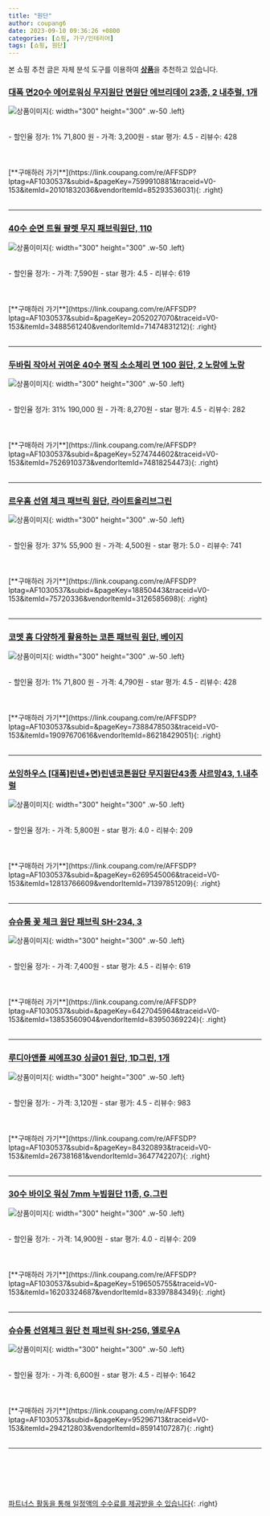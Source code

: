 ```yaml
---
title: "원단"
author: coupang6
date: 2023-09-10 09:36:26 +0800
categories: [쇼핑, 가구/인테리어]
tags: [쇼핑, 원단]
---
```


본 쇼핑 추천 글은 자체 분석 도구를 이용하여 [**상품**](https://link.coupang.com/a/bao1ui)을 추천하고 있습니다.

### [대폭 면20수 에어로워싱 무지원단 면원단 에브리데이 23종, 2 내추럴, 1개](https://link.coupang.com/re/AFFSDP?lptag=AF1030537&subid=&pageKey=7599910881&traceid=V0-153&itemId=20101832036&vendorItemId=85293536031)

![상품이미지](https://thumbnail10.coupangcdn.com/thumbnails/remote/230x230ex/image/vendor_inventory/31ec/2cd7b568c94ad216898c99198e38156d40e0d477e9fe9be66471381c9b04.jpg){: width="300" height="300" .w-50 .left}


<br>
- 할인율 정가: 1%  71,800   원
- 가격: 3,200원
- star 평가: 4.5
- 리뷰수: 428
<br>
<br>
<br>
<br>
[**구매하러 가기**](https://link.coupang.com/re/AFFSDP?lptag=AF1030537&subid=&pageKey=7599910881&traceid=V0-153&itemId=20101832036&vendorItemId=85293536031){: .right}
<br>
<br>

---

### [40수 순면 트윌 팔렛 무지 패브릭원단, 110](https://link.coupang.com/re/AFFSDP?lptag=AF1030537&subid=&pageKey=2052027070&traceid=V0-153&itemId=3488561240&vendorItemId=71474831212)

![상품이미지](https://thumbnail9.coupangcdn.com/thumbnails/remote/230x230ex/image/retail/images/2020/09/03/10/6/e71c75c4-7fe7-4174-9561-60925eea7150.jpg){: width="300" height="300" .w-50 .left}


<br>
- 할인율 정가: 
- 가격: 7,590원
- star 평가: 4.5
- 리뷰수: 619
<br>
<br>
<br>
<br>
[**구매하러 가기**](https://link.coupang.com/re/AFFSDP?lptag=AF1030537&subid=&pageKey=2052027070&traceid=V0-153&itemId=3488561240&vendorItemId=71474831212){: .right}
<br>
<br>

---

### [두바림 작아서 귀여운 40수 평직 소소체리 면 100 원단, 2 노랑에 노랑](https://link.coupang.com/re/AFFSDP?lptag=AF1030537&subid=&pageKey=5274744602&traceid=V0-153&itemId=7526910373&vendorItemId=74818254473)

![상품이미지](https://thumbnail9.coupangcdn.com/thumbnails/remote/230x230ex/image/retail/images/2021/04/01/14/5/5cc1a915-0dbe-4e09-a8dd-2a870d570ef7.jpg){: width="300" height="300" .w-50 .left}


<br>
- 할인율 정가: 31%  190,000   원
- 가격: 8,270원
- star 평가: 4.5
- 리뷰수: 282
<br>
<br>
<br>
<br>
[**구매하러 가기**](https://link.coupang.com/re/AFFSDP?lptag=AF1030537&subid=&pageKey=5274744602&traceid=V0-153&itemId=7526910373&vendorItemId=74818254473){: .right}
<br>
<br>

---

### [르우홈 선염 체크 패브릭 원단, 라이트올리브그린](https://link.coupang.com/re/AFFSDP?lptag=AF1030537&subid=&pageKey=18850443&traceid=V0-153&itemId=75720336&vendorItemId=3126585698)

![상품이미지](https://thumbnail9.coupangcdn.com/thumbnails/remote/230x230ex/image/product/image/vendoritem/2019/02/22/3126585698/834aacca-caae-47b2-a827-08f65d181cf7.jpg){: width="300" height="300" .w-50 .left}


<br>
- 할인율 정가: 37%  55,900   원
- 가격: 4,500원
- star 평가: 5.0
- 리뷰수: 741
<br>
<br>
<br>
<br>
[**구매하러 가기**](https://link.coupang.com/re/AFFSDP?lptag=AF1030537&subid=&pageKey=18850443&traceid=V0-153&itemId=75720336&vendorItemId=3126585698){: .right}
<br>
<br>

---

### [코멧 홈 다양하게 활용하는 코튼 패브릭 원단, 베이지](https://link.coupang.com/re/AFFSDP?lptag=AF1030537&subid=&pageKey=7388478503&traceid=V0-153&itemId=19097670616&vendorItemId=86218429051)

![상품이미지](https://thumbnail10.coupangcdn.com/thumbnails/remote/230x230ex/image/retail/images/4186475994844312-70f08486-1241-4e56-982f-96bed1e90eef.jpg){: width="300" height="300" .w-50 .left}


<br>
- 할인율 정가: 1%  71,800   원
- 가격: 4,790원
- star 평가: 4.5
- 리뷰수: 428
<br>
<br>
<br>
<br>
[**구매하러 가기**](https://link.coupang.com/re/AFFSDP?lptag=AF1030537&subid=&pageKey=7388478503&traceid=V0-153&itemId=19097670616&vendorItemId=86218429051){: .right}
<br>
<br>

---

### [쏘잉하우스 [대폭]린넨+면)린넨코튼원단 무지원단43종 샤르망43, 1.내추럴](https://link.coupang.com/re/AFFSDP?lptag=AF1030537&subid=&pageKey=6269545006&traceid=V0-153&itemId=12813766609&vendorItemId=71397851209)

![상품이미지](https://thumbnail8.coupangcdn.com/thumbnails/remote/230x230ex/image/vendor_inventory/797f/a6c809d247d0acf08db246c8f6e0394177e2dbd8611605b6a56d4861934a.jpg){: width="300" height="300" .w-50 .left}


<br>
- 할인율 정가: 
- 가격: 5,800원
- star 평가: 4.0
- 리뷰수: 209
<br>
<br>
<br>
<br>
[**구매하러 가기**](https://link.coupang.com/re/AFFSDP?lptag=AF1030537&subid=&pageKey=6269545006&traceid=V0-153&itemId=12813766609&vendorItemId=71397851209){: .right}
<br>
<br>

---

### [슈슈룸 꽃 체크 원단 패브릭 SH-234, 3](https://link.coupang.com/re/AFFSDP?lptag=AF1030537&subid=&pageKey=6427045964&traceid=V0-153&itemId=13853560904&vendorItemId=83950369224)

![상품이미지](https://thumbnail9.coupangcdn.com/thumbnails/remote/230x230ex/image/vendor_inventory/26c3/908671c49d4a53b920cb5e92dae9e5a7e763fd586386c72c9fbd08b6fc56.jpg){: width="300" height="300" .w-50 .left}


<br>
- 할인율 정가: 
- 가격: 7,400원
- star 평가: 4.5
- 리뷰수: 619
<br>
<br>
<br>
<br>
[**구매하러 가기**](https://link.coupang.com/re/AFFSDP?lptag=AF1030537&subid=&pageKey=6427045964&traceid=V0-153&itemId=13853560904&vendorItemId=83950369224){: .right}
<br>
<br>

---

### [루디아앤폴 씨에프30 싱글01 원단, 1D그린, 1개](https://link.coupang.com/re/AFFSDP?lptag=AF1030537&subid=&pageKey=84320893&traceid=V0-153&itemId=267381681&vendorItemId=3647742207)

![상품이미지](https://thumbnail7.coupangcdn.com/thumbnails/remote/230x230ex/image/retail/images/2018/04/19/16/3/fc67c885-b047-4ff0-ae11-0f3161b5e795.jpg){: width="300" height="300" .w-50 .left}


<br>
- 할인율 정가: 
- 가격: 3,120원
- star 평가: 4.5
- 리뷰수: 983
<br>
<br>
<br>
<br>
[**구매하러 가기**](https://link.coupang.com/re/AFFSDP?lptag=AF1030537&subid=&pageKey=84320893&traceid=V0-153&itemId=267381681&vendorItemId=3647742207){: .right}
<br>
<br>

---

### [30수 바이오 워싱 7mm 누빔원단 11종, G.그린](https://link.coupang.com/re/AFFSDP?lptag=AF1030537&subid=&pageKey=5196505755&traceid=V0-153&itemId=16203324687&vendorItemId=83397884349)

![상품이미지](https://thumbnail10.coupangcdn.com/thumbnails/remote/230x230ex/image/vendor_inventory/7a16/2965db0c4fc4d25fe849f0c01c4c7138f2b98c172825ae9fcba1873cde87.jpg){: width="300" height="300" .w-50 .left}


<br>
- 할인율 정가: 
- 가격: 14,900원
- star 평가: 4.0
- 리뷰수: 209
<br>
<br>
<br>
<br>
[**구매하러 가기**](https://link.coupang.com/re/AFFSDP?lptag=AF1030537&subid=&pageKey=5196505755&traceid=V0-153&itemId=16203324687&vendorItemId=83397884349){: .right}
<br>
<br>

---

### [슈슈룸 선염체크 원단 천 패브릭 SH-256, 엘로우A](https://link.coupang.com/re/AFFSDP?lptag=AF1030537&subid=&pageKey=95296713&traceid=V0-153&itemId=294212803&vendorItemId=85914107287)

![상품이미지](https://thumbnail6.coupangcdn.com/thumbnails/remote/230x230ex/image/rs_quotation_api/1yxi0p1j/dd5d5fdba96c43f7ba6037f87b5e69fc.jpg){: width="300" height="300" .w-50 .left}


<br>
- 할인율 정가: 
- 가격: 6,600원
- star 평가: 4.5
- 리뷰수: 1642
<br>
<br>
<br>
<br>
[**구매하러 가기**](https://link.coupang.com/re/AFFSDP?lptag=AF1030537&subid=&pageKey=95296713&traceid=V0-153&itemId=294212803&vendorItemId=85914107287){: .right}
<br>
<br>

---
<br><br><br><br><br> [파트너스 활동을 통해 일정액의 수수료를 제공받을 수 있습니다](https://link.coupang.com/a/bao1ui){: .right}